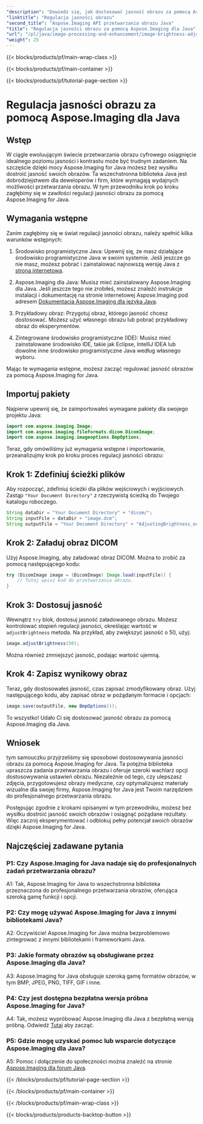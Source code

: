 ```yaml
---
"description": "Dowiedz się, jak dostosować jasność obrazu za pomocą Aspose.Imaging dla Java. Ulepszaj swoje obrazy bez wysiłku dzięki temu kompleksowemu przewodnikowi."
"linktitle": "Regulacja jasności obrazu"
"second_title": "Aspose.Imaging API przetwarzania obrazu Java"
"title": "Regulacja jasności obrazu za pomocą Aspose.Imaging dla Java"
"url": "/pl/java/image-processing-and-enhancement/image-brightness-adjustment/"
"weight": 25
---
```


{{< blocks/products/pf/main-wrap-class >}}

{{< blocks/products/pf/main-container >}}

{{< blocks/products/pf/tutorial-page-section >}}

# Regulacja jasności obrazu za pomocą Aspose.Imaging dla Java

## Wstęp

W ciągle ewoluującym świecie przetwarzania obrazu cyfrowego osiągnięcie idealnego poziomu jasności i kontrastu może być trudnym zadaniem. Na szczęście dzięki mocy Aspose.Imaging for Java możesz bez wysiłku dostroić jasność swoich obrazów. Ta wszechstronna biblioteka Java jest dobrodziejstwem dla deweloperów i firm, które wymagają wydajnych możliwości przetwarzania obrazu. W tym przewodniku krok po kroku zagłębimy się w zawiłości regulacji jasności obrazu za pomocą Aspose.Imaging for Java.

## Wymagania wstępne

Zanim zagłębimy się w świat regulacji jasności obrazu, należy spełnić kilka warunków wstępnych:

1. Środowisko programistyczne Java: Upewnij się, że masz działające środowisko programistyczne Java w swoim systemie. Jeśli jeszcze go nie masz, możesz pobrać i zainstalować najnowszą wersję Java z [strona internetowa](https://www.oracle.com/java/technologies/javase-downloads).

2. Aspose.Imaging dla Java: Musisz mieć zainstalowany Aspose.Imaging dla Java. Jeśli jeszcze tego nie zrobiłeś, możesz znaleźć instrukcje instalacji i dokumentację na stronie internetowej Aspose.Imaging pod adresem [Dokumentacja Aspose.Imaging dla języka Java](https://reference.aspose.com/imaging/java/).

3. Przykładowy obraz: Przygotuj obraz, którego jasność chcesz dostosować. Możesz użyć własnego obrazu lub pobrać przykładowy obraz do eksperymentów.

4. Zintegrowane środowisko programistyczne (IDE): Musisz mieć zainstalowane środowisko IDE, takie jak Eclipse, IntelliJ IDEA lub dowolne inne środowisko programistyczne Java według własnego wyboru.

Mając te wymagania wstępne, możesz zacząć regulować jasność obrazów za pomocą Aspose.Imaging for Java.

## Importuj pakiety

Najpierw upewnij się, że zaimportowałeś wymagane pakiety dla swojego projektu Java:

```java
import com.aspose.imaging.Image;
import com.aspose.imaging.fileformats.dicom.DicomImage;
import com.aspose.imaging.imageoptions.BmpOptions;
```

Teraz, gdy omówiliśmy już wymagania wstępne i importowanie, przeanalizujmy krok po kroku proces regulacji jasności obrazu:

## Krok 1: Zdefiniuj ścieżki plików

Aby rozpocząć, zdefiniuj ścieżki dla plików wejściowych i wyjściowych. Zastąp `"Your Document Directory"` z rzeczywistą ścieżką do Twojego katalogu roboczego.

```java
String dataDir = "Your Document Directory" + "dicom/";
String inputFile = dataDir + "image.dcm";
String outputFile = "Your Document Directory" + "AdjustingBrightness_out.bmp";
```

## Krok 2: Załaduj obraz DICOM

Użyj Aspose.Imaging, aby załadować obraz DICOM. Można to zrobić za pomocą następującego kodu:

```java
try (DicomImage image = (DicomImage) Image.load(inputFile)) {
    // Tutaj wpisz kod do przetwarzania obrazu.
}
```

## Krok 3: Dostosuj jasność

Wewnątrz `try` blok, dostosuj jasność załadowanego obrazu. Możesz kontrolować stopień regulacji jasności, określając wartość w `adjustBrightness` metoda. Na przykład, aby zwiększyć jasność o 50, użyj:

```java
image.adjustBrightness(50);
```

Można również zmniejszyć jasność, podając wartość ujemną.

## Krok 4: Zapisz wynikowy obraz

Teraz, gdy dostosowałeś jasność, czas zapisać zmodyfikowany obraz. Użyj następującego kodu, aby zapisać obraz w pożądanym formacie i opcjach:

```java
image.save(outputFile, new BmpOptions());
```

To wszystko! Udało Ci się dostosować jasność obrazu za pomocą Aspose.Imaging dla Java.

## Wniosek

tym samouczku przyjrzeliśmy się sposobowi dostosowywania jasności obrazu za pomocą Aspose.Imaging for Java. Ta potężna biblioteka upraszcza zadania przetwarzania obrazu i oferuje szeroki wachlarz opcji dostosowywania ustawień obrazu. Niezależnie od tego, czy ulepszasz zdjęcia, przygotowujesz obrazy medyczne, czy optymalizujesz materiały wizualne dla swojej firmy, Aspose.Imaging for Java jest Twoim narzędziem do profesjonalnego przetwarzania obrazu.

Postępując zgodnie z krokami opisanymi w tym przewodniku, możesz bez wysiłku dostroić jasność swoich obrazów i osiągnąć pożądane rezultaty. Więc zacznij eksperymentować i odblokuj pełny potencjał swoich obrazów dzięki Aspose.Imaging for Java.

## Najczęściej zadawane pytania

### P1: Czy Aspose.Imaging for Java nadaje się do profesjonalnych zadań przetwarzania obrazu?

A1: Tak, Aspose.Imaging for Java to wszechstronna biblioteka przeznaczona do profesjonalnego przetwarzania obrazów, oferująca szeroką gamę funkcji i opcji.

### P2: Czy mogę używać Aspose.Imaging for Java z innymi bibliotekami Java?

A2: Oczywiście! Aspose.Imaging for Java można bezproblemowo zintegrować z innymi bibliotekami i frameworkami Java.

### P3: Jakie formaty obrazów są obsługiwane przez Aspose.Imaging dla Java?

A3: Aspose.Imaging for Java obsługuje szeroką gamę formatów obrazów, w tym BMP, JPEG, PNG, TIFF, GIF i inne.

### P4: Czy jest dostępna bezpłatna wersja próbna Aspose.Imaging for Java?

A4: Tak, możesz wypróbować Aspose.Imaging dla Java z bezpłatną wersją próbną. Odwiedź [Tutaj](https://releases.aspose.com/) aby zacząć.

### P5: Gdzie mogę uzyskać pomoc lub wsparcie dotyczące Aspose.Imaging dla Java?

A5: Pomoc i dołączenie do społeczności można znaleźć na stronie [Aspose.Imaging dla forum Java](https://forum.aspose.com/).

{{< /blocks/products/pf/tutorial-page-section >}}

{{< /blocks/products/pf/main-container >}}

{{< /blocks/products/pf/main-wrap-class >}}

{{< blocks/products/products-backtop-button >}}